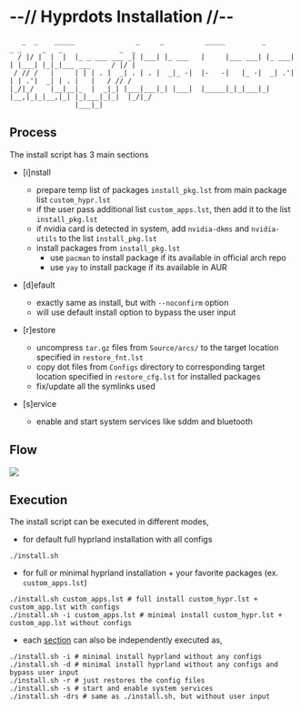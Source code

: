 # --// Hyprdots Installation //--

```shell
   _  _    _____               _     _          _____         _       _ _     _   _              _  _ 
  / |/ |  |  |  |_ _ ___ ___ _| |___| |_ ___   |     |___ ___| |_ ___| | |___| |_|_|___ ___     / |/ |
 / // /   |     | | | . |  _| . | . |  _|_ -|  |-   -|   |_ -|  _| .'| | | .'|  _| | . |   |   / // / 
|_/|_/    |__|__|_  |  _|_| |___|___|_| |___|  |_____|_|_|___|_| |__,|_|_|__,|_| |_|___|_|_|  |_/|_/  
                |___|_|                                                                               
```


## Process

The install script has 3 main sections
- [i]nstall
    - prepare temp list of packages `install_pkg.lst` from main package list `custom_hypr.lst`
    - if the user pass additional list `custom_apps.lst`, then add it to the list `install_pkg.lst`
    - if nvidia card is detected in system, add `nvidia-dkms` and `nvidia-utils` to the list `install_pkg.lst`
    - install packages from `install_pkg.lst`
        - use `pacman` to install package if its available in official arch repo
        - use `yay` to install package if its available in AUR

- [d]efault
    - exactly same as install, but with `--noconfirm` option
    - will use default install option to bypass the user input

- [r]estore
    - uncompress `tar.gz` files from `Source/arcs/` to the target location specified in `restore_fnt.lst`
    - copy dot files from `Configs` directory to corresponding target location specified in `restore_cfg.lst` for installed packages
    - fix/update all the symlinks used

- [s]ervice
    - enable and start system services like sddm and bluetooth


## Flow

![](https://raw.githubusercontent.com/prasanthrangan/hyprdots/main/Source/assets/install_flow.png)


## Execution

The install script can be executed in different modes,

- for default full hyprland installation with all configs
```shell
./install.sh
```

- for full or minimal hyprland installation + your favorite packages (ex. `custom_apps.lst`) 
```shell
./install.sh custom_apps.lst # full install custom_hypr.lst + custom_app.lst with configs
./install.sh -i custom_apps.lst # minimal install custom_hypr.lst + custom_app.lst without configs
```

- each [section](#process) can also be independently executed as,
```shell
./install.sh -i # minimal install hyprland without any configs
./install.sh -d # minimal install hyprland without any configs and bypass user input
./install.sh -r # just restores the config files
./install.sh -s # start and enable system services
./install.sh -drs # same as ./install.sh, but without user input
```

